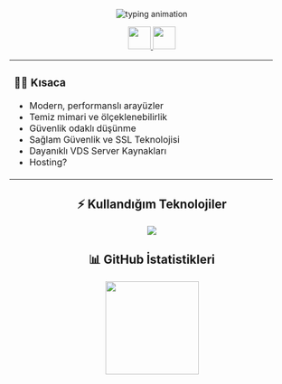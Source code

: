 
<p align="center">
  <img src="https://readme-typing-svg.demolab.com?font=JetBrains+Mono&pause=1000&center=true&vCenter=true&width=600&lines=Frontend+Geli%C5%9Ftirici;Siber+G%C3%BCvenlik+Merakl%C4%B1s%C4%B1;Temiz+kod%2C+h%C4%B1zl%C4%B1+aray%C3%BCz%2C+g%C3%BCvenli+uygulama" alt="typing animation" />
</p>

<!-- Sosyal -->
<p align="center">
  <a href="https://github.com/ogulcanegridev" target="_blank">
    <img src="https://skillicons.dev/icons?i=github" width="40" />
  </a>
  <a href="mailto:ogulcanegri0619@gmail.com" target="_blank">
    <img src="https://skillicons.dev/icons?i=gmail" width="40" />
  </a>
</p>
<div align="center">
  <table>
    <tr>
      <td align="left" width="450">
        <h3>🧑‍💻 Kısaca</h3>
        <ul>
          <li>Modern, performanslı arayüzler</li>
          <li>Temiz mimari ve ölçeklenebilirlik</li>
          <li>Güvenlik odaklı düşünme</li>
          <li>Sağlam Güvenlik ve SSL Teknolojisi</li>
          <li>Dayanıklı VDS Server Kaynakları</li>
          <li>Hosting?</li>
        </ul>
      </td>
    </tr>
  </table>
</div>
<h2 align="center">⚡ Kullandığım Teknolojiler</h2>
<p align="center">
  <img src="https://skillicons.dev/icons?i=html,css,js,cs,linux,vscode&perline=6" />
</p>
<h2 align="center">📊 GitHub İstatistikleri</h2>
<p align="center">
  <img src="https://github-readme-stats.vercel.app/api?username=ogulcanegridev&show_icons=true&theme=tokyonight&hide_border=true" height="165" />
</p>
